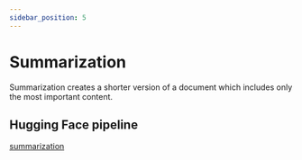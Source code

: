 ```yaml
---
sidebar_position: 5
---
```


# Summarization

Summarization creates a shorter version of a document which includes only the most important content.

## Hugging Face pipeline

[summarization](https://huggingface.co/tasks/summarization)